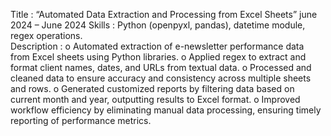 Title	       : “Automated Data Extraction and Processing from Excel Sheets”		                                                       june 2024 – June 2024
Skills 	      :  Python (openpyxl, pandas), datetime module, regex operations.                                                                                                            
Description   :
o	Automated extraction of e-newsletter performance data from Excel sheets using Python libraries.
o	Applied regex to extract and format client names, dates, and URLs from textual data.
o	Processed and cleaned data to ensure accuracy and consistency across multiple sheets and rows.
o	Generated customized reports by filtering data based on current month and year, outputting results to Excel format.
o	Improved workflow efficiency by eliminating manual data processing, ensuring timely reporting of performance metrics.
